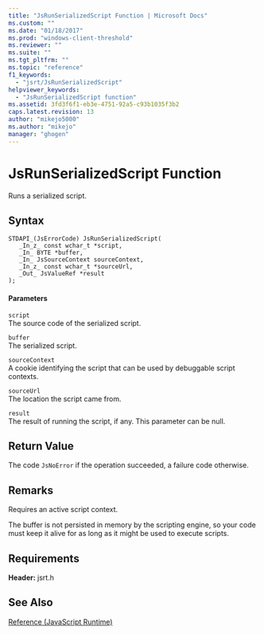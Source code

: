 ```yaml
---
title: "JsRunSerializedScript Function | Microsoft Docs"
ms.custom: ""
ms.date: "01/18/2017"
ms.prod: "windows-client-threshold"
ms.reviewer: ""
ms.suite: ""
ms.tgt_pltfrm: ""
ms.topic: "reference"
f1_keywords: 
  - "jsrt/JsRunSerializedScript"
helpviewer_keywords: 
  - "JsRunSerializedScript function"
ms.assetid: 3fd3f6f1-eb3e-4751-92a5-c93b1035f3b2
caps.latest.revision: 13
author: "mikejo5000"
ms.author: "mikejo"
manager: "ghogen"
---
```

# JsRunSerializedScript Function
Runs a serialized script.  
  
## Syntax  
  
```  
STDAPI_(JsErrorCode) JsRunSerializedScript(  
   _In_z_ const wchar_t *script,  
   _In_ BYTE *buffer,  
   _In_ JsSourceContext sourceContext,  
   _In_z_ const wchar_t *sourceUrl,  
   _Out_ JsValueRef *result  
);  
```  
  
#### Parameters  
 `script`  
 The source code of the serialized script.  
  
 `buffer`  
 The serialized script.  
  
 `sourceContext`  
 A cookie identifying the script that can be used by debuggable script contexts.  
  
 `sourceUrl`  
 The location the script came from.  
  
 `result`  
 The result of running the script, if any. This parameter can be null.  
  
## Return Value  
 The code `JsNoError` if the operation succeeded, a failure code otherwise.  
  
## Remarks  
 Requires an active script context.  
  
 The buffer is not persisted in memory by the scripting engine, so your code must keep it alive for as long as it might be used to execute scripts.  
  
## Requirements  
 **Header:** jsrt.h  
  
## See Also  
 [Reference (JavaScript Runtime)](../chakra-hosting/reference-javascript-runtime.md)